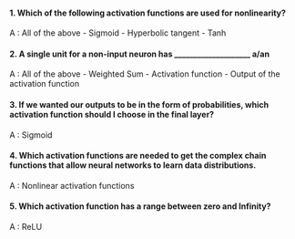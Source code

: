 #### 1. Which of the following activation functions are used for nonlinearity?

A : All of the above
    - Sigmoid
    - Hyperbolic tangent
    - Tanh

#### 2. A single unit for a non-input neuron has ____________________ a/an

A : All of the above
    - Weighted Sum
    - Activation function
    - Output of the activation function

#### 3. If we wanted our outputs to be in the form of probabilities, which activation function should I choose in the final layer?

A : Sigmoid

#### 4. Which activation functions are needed to get the complex chain functions that allow neural networks to learn data distributions.

A : Nonlinear activation functions

#### 5. Which activation function has a range between zero and Infinity?

A : ReLU
